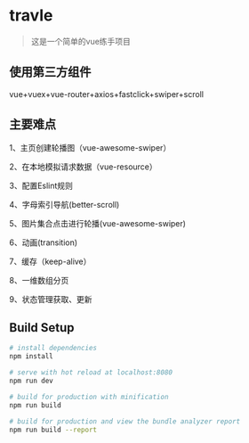 # travle

> 这是一个简单的vue练手项目


## 使用第三方组件
vue+vuex+vue-router+axios+fastclick+swiper+scroll


## 主要难点
1、主页创建轮播图（vue-awesome-swiper）

2、在本地模拟请求数据（vue-resource）

3、配置Eslint规则

4、字母索引导航(better-scroll)

5、图片集合点击进行轮播(vue-awesome-swiper)

6、动画(transition)

7、缓存（keep-alive）

8、一维数组分页

9、状态管理获取、更新


## Build Setup

``` bash
# install dependencies
npm install

# serve with hot reload at localhost:8080
npm run dev

# build for production with minification
npm run build

# build for production and view the bundle analyzer report
npm run build --report
```
